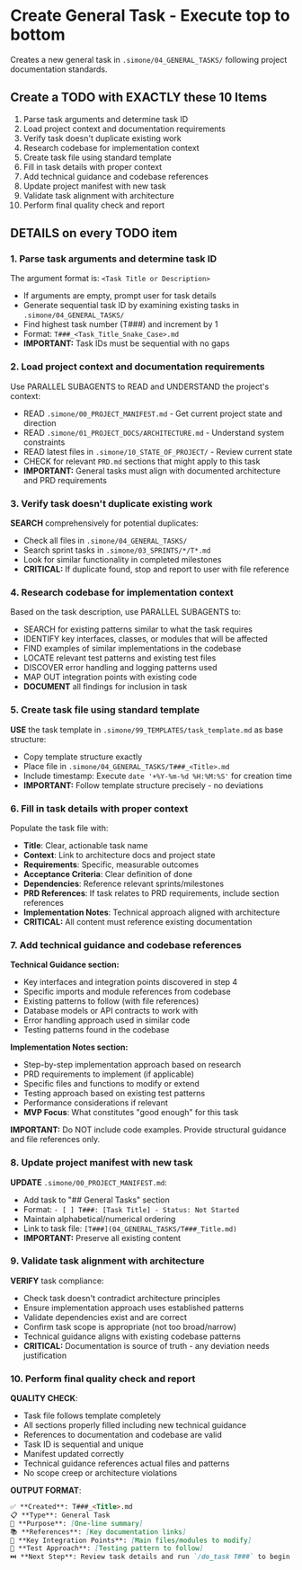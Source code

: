 # Create General Task - Execute top to bottom

Creates a new general task in `.simone/04_GENERAL_TASKS/` following project documentation standards.

## Create a TODO with EXACTLY these 10 Items

1. Parse task arguments and determine task ID
2. Load project context and documentation requirements
3. Verify task doesn't duplicate existing work
4. Research codebase for implementation context
5. Create task file using standard template
6. Fill in task details with proper context
7. Add technical guidance and codebase references
8. Update project manifest with new task
9. Validate task alignment with architecture
10. Perform final quality check and report

## DETAILS on every TODO item

### 1. Parse task arguments and determine task ID

The argument format is: `<Task Title or Description>`

- If arguments are empty, prompt user for task details
- Generate sequential task ID by examining existing tasks in `.simone/04_GENERAL_TASKS/`
- Find highest task number (T###) and increment by 1
- Format: `T###_<Task_Title_Snake_Case>.md`
- **IMPORTANT:** Task IDs must be sequential with no gaps

### 2. Load project context and documentation requirements

Use PARALLEL SUBAGENTS to READ and UNDERSTAND the project's context:

- READ `.simone/00_PROJECT_MANIFEST.md` - Get current project state and direction
- READ `.simone/01_PROJECT_DOCS/ARCHITECTURE.md` - Understand system constraints
- READ latest files in `.simone/10_STATE_OF_PROJECT/` - Review current state
- CHECK for relevant `PRD.md` sections that might apply to this task
- **IMPORTANT:** General tasks must align with documented architecture and PRD requirements

### 3. Verify task doesn't duplicate existing work

**SEARCH** comprehensively for potential duplicates:

- Check all files in `.simone/04_GENERAL_TASKS/`
- Search sprint tasks in `.simone/03_SPRINTS/*/T*.md`
- Look for similar functionality in completed milestones
- **CRITICAL:** If duplicate found, stop and report to user with file reference

### 4. Research codebase for implementation context

Based on the task description, use PARALLEL SUBAGENTS to:

- SEARCH for existing patterns similar to what the task requires
- IDENTIFY key interfaces, classes, or modules that will be affected
- FIND examples of similar implementations in the codebase
- LOCATE relevant test patterns and existing test files
- DISCOVER error handling and logging patterns used
- MAP OUT integration points with existing code
- **DOCUMENT** all findings for inclusion in task

### 5. Create task file using standard template

**USE** the task template in `.simone/99_TEMPLATES/task_template.md` as base structure:

- Copy template structure exactly
- Place file in `.simone/04_GENERAL_TASKS/T###_<Title>.md`
- Include timestamp: Execute `date '+%Y-%m-%d %H:%M:%S'` for creation time
- **IMPORTANT:** Follow template structure precisely - no deviations

### 6. Fill in task details with proper context

Populate the task file with:

- **Title**: Clear, actionable task name
- **Context**: Link to architecture docs and project state
- **Requirements**: Specific, measurable outcomes
- **Acceptance Criteria**: Clear definition of done
- **Dependencies**: Reference relevant sprints/milestones
- **PRD References**: If task relates to PRD requirements, include section references
- **Implementation Notes**: Technical approach aligned with architecture
- **CRITICAL:** All content must reference existing documentation

### 7. Add technical guidance and codebase references

**Technical Guidance section:**

- Key interfaces and integration points discovered in step 4
- Specific imports and module references from codebase
- Existing patterns to follow (with file references)
- Database models or API contracts to work with
- Error handling approach used in similar code
- Testing patterns found in the codebase

**Implementation Notes section:**

- Step-by-step implementation approach based on research
- PRD requirements to implement (if applicable)
- Specific files and functions to modify or extend
- Testing approach based on existing test patterns
- Performance considerations if relevant
- **MVP Focus**: What constitutes "good enough" for this task

**IMPORTANT:** Do NOT include code examples. Provide structural guidance and file references only.

### 8. Update project manifest with new task

**UPDATE** `.simone/00_PROJECT_MANIFEST.md`:

- Add task to "## General Tasks" section
- Format: `- [ ] T###: [Task Title] - Status: Not Started`
- Maintain alphabetical/numerical ordering
- Link to task file: `[T###](04_GENERAL_TASKS/T###_Title.md)`
- **IMPORTANT:** Preserve all existing content

### 9. Validate task alignment with architecture

**VERIFY** task compliance:

- Check task doesn't contradict architecture principles
- Ensure implementation approach uses established patterns
- Validate dependencies exist and are correct
- Confirm task scope is appropriate (not too broad/narrow)
- Technical guidance aligns with existing codebase patterns
- **CRITICAL:** Documentation is source of truth - any deviation needs justification

### 10. Perform final quality check and report

**QUALITY CHECK**:

- Task file follows template completely
- All sections properly filled including new technical guidance
- References to documentation and codebase are valid
- Task ID is sequential and unique
- Manifest updated correctly
- Technical guidance references actual files and patterns
- No scope creep or architecture violations

**OUTPUT FORMAT**:

```markdown
✅ **Created**: T###_<Title>.md
📋 **Type**: General Task
🎯 **Purpose**: [One-line summary]
📚 **References**: [Key documentation links]
🔧 **Key Integration Points**: [Main files/modules to modify]
🧪 **Test Approach**: [Testing pattern to follow]
⏭️ **Next Step**: Review task details and run `/do_task T###` to begin
```
